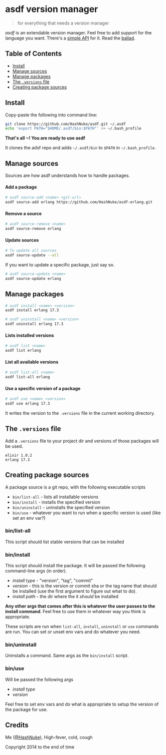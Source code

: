 # asdf version manager

> for everything that needs a version manager

*asdf* is an extendable version manager. Feel free to add support for the language you want. There's a [simple API](#creating-package-sources) for it. Read the [ballad](https://github.com/HashNuke/asdf/blob/master/ballad-of-asdf.md).


## Table of Contents

* [Install](#install)
* [Manage sources](#manage-sources)
* [Manage packages](#manage-packages)
* [The `.versions` file](#the-versions-file)
* [Creating package sources](#creating-package-sources)


## Install

Copy-paste the following into command line:

```bash
git clone https://github.com/HashNuke/asdf.git ~/.asdf
echo 'export PATH="$HOME/.asdf/bin:$PATH"' >> ~/.bash_profile
```

**That's all ~! You are ready to use asdf**

It clones the adsf repo and adds `~/.asdf/bin` to `$PATH` in `~/.bash_profile`.


## Manage sources

Sources are how asdf understands how to handle packages.


#### Add a package

```bash
# asdf source-add <name> <git-url>
asdf source-add erlang https://github.com/HashNuke/asdf-erlang.git
```

#### Remove a source

```bash
# asdf source-remove <name>
asdf source-remove erlang
```


#### Update sources

```bash
# To update all sources
asdf source-update --all
```

If you want to update a specific package, just say so.

```bash
# asdf source-update <name>
asdf source-update erlang
```

## Manage packages

```bash
# asdf install <name> <version>
asdf install erlang 17.3

# asdf uninstall <name> <version>
asdf uninstall erlang 17.3
```

#### Lists installed versions

```bash
# asdf list <name>
asdf list erlang
```

#### List all available versions

```bash
# asdf list-all <name>
asdf list-all erlang
```

#### Use a specific version of a package

```bash
# asdf use <name> <version>
asdf use erlang 17.3
```

It writes the version to the `.versions` file in the current working directory.


## The `.versions` file

Add a `.versions` file to your project dir and versions of those packages will be used.

```
elixir 1.0.2
erlang 17.3
```


## Creating package sources

A package source is a git repo, with the following executable scripts

* `bin/list-all` - lists all installable versions
* `bin/install` - installs the specified version
* `bin/uninstall` - uninstalls the specified version
* `bin/use` - whatever you want to run when a specific version is used (like set an env var?)


### bin/list-all

This script should list stable versions that can be installed

### bin/install

This script should install the package. It will be passed the following command-line args (in order).

* *install type* - "version", "tag", "commit"
* *version* - this is the version or commit sha or the tag name that should be installed (use the first argument to figure out what to do).
* *install path* - the dir where the it *should* be installed

**Any other args that comes after this is whatever the user passes to the install command**. Feel free to use them in whatever way you think is appropriate.

These scripts are run when `list-all`, `install`, `uninstall` or `use` commands are run. You can set or unset env vars and do whatever you need.

### bin/uninstall

Uninstalls a command. Same args as the `bin/install` script.

### bin/use

Will be passed the following args

* *install type*
* *version*

Feel free to set env vars and do what is appropriate to setup the version of the package for use.

## Credits

Me ([@HashNuke](http://github.com/HashNuke)), High-fever, cold, cough

Copyright 2014 to the end of time

